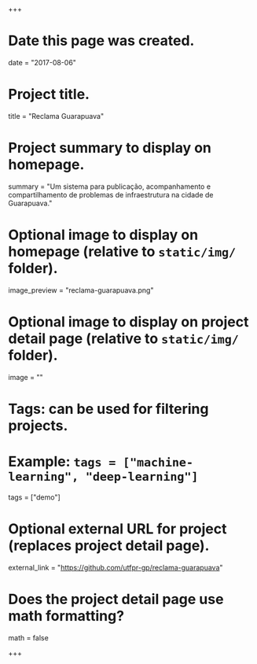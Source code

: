 +++
# Date this page was created.
date = "2017-08-06"

# Project title.
title = "Reclama Guarapuava"

# Project summary to display on homepage.
summary = "Um sistema para publicação, acompanhamento e compartilhamento de problemas de infraestrutura na cidade de Guarapuava."

# Optional image to display on homepage (relative to `static/img/` folder).
image_preview = "reclama-guarapuava.png"

# Optional image to display on project detail page (relative to `static/img/` folder).
image = ""

# Tags: can be used for filtering projects.
# Example: `tags = ["machine-learning", "deep-learning"]`
tags = ["demo"]

# Optional external URL for project (replaces project detail page).
external_link = "https://github.com/utfpr-gp/reclama-guarapuava"

# Does the project detail page use math formatting?
math = false

+++
